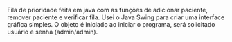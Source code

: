 Fila de prioridade feita em java com as funções de adicionar paciente, remover paciente e verificar fila. Usei o Java Swing para criar uma interface gráfica simples. O objeto é iniciado ao iniciar o programa, será solicitado usuário e senha (admin/admin).
